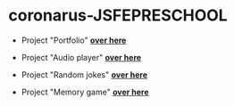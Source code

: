 # coronarus-JSFEPRESCHOOL

- Project "Portfolio" [**over here**](https://coronarus.github.io/rs-preschool-2022/portfolio/)

- Project "Audio player" [**over here**](https://coronarus.github.io/rs-preschool-2022/js30-1.2-audio-player/)

- Project "Random jokes" [**over here**](https://coronarus.github.io/rs-preschool-2022/js30-2.1-random-jokes/)

- Project "Memory game" [**over here**](https://coronarus.github.io/rs-preschool-2022/js30-3.2-memory-game/)
